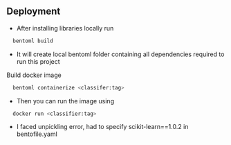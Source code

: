 
## Deployment

- After installing libraries locally run
```bash
  bentoml build
```
- It will create local bentoml folder containing all dependencies required to run this project

Build docker image
```bash
  bentoml containerize <classifer:tag>
```
- Then you can run the image using
```bash
  docker run <classifier:tag>
```
- I faced unpickling error, had to specify scikit-learn==1.0.2 in bentofile.yaml
